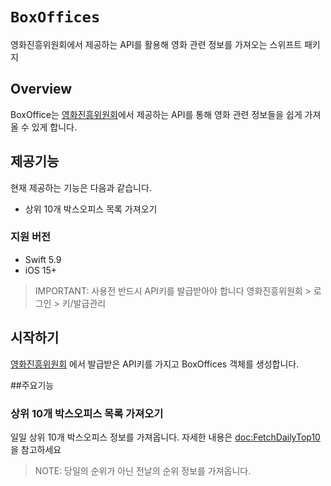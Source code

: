 
# ``BoxOffices``



영화진흥위원회에서 제공하는 API를 활용해 영화 관련 정보를 가져오는 스위프트 패키지

## Overview

BoxOffice는 [영화진흥위원회](https://www.kobis.or.kr/kobisopenapi/homepg/main/main.do)에서 제공하는 API를 통해 영화 관련 정보들을 쉽게 가져올 수 있게 합니다.

## 제공기능
현재 제공하는 기능은 다음과 같습니다.
- 상위 10개 박스오피스 목록 가져오기

### 지원 버전
- Swift 5.9
- iOS 15+

> IMPORTANT: 사용전 반드시 API키를 발급받아야 합니다 영화진흥위원회 > 로그인 > 키/발급관리

## 시작하기

[영화진흥위원회](https://www.kobis.or.kr/kobisopenapi/homepg/main/main.do)
에서 발급받은 API키를 가지고 BoxOffices 객체를 생성합니다.

##주요기능 

### 상위 10개 박스오피스 목록 가져오기

일일 상위 10개 박스오피스 정보를 가져옵니다. 자세한 내용은 <doc:FetchDailyTop10> 을 참고하세요

> NOTE: 당일의 순위가 아닌 전날의 순위 정보를 가져옵니다.

